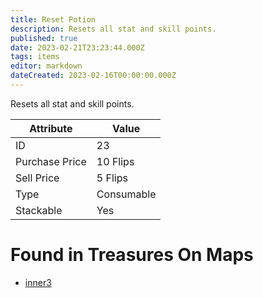 ```yaml
---
title: Reset Potion
description: Resets all stat and skill points.
published: true
date: 2023-02-21T23:23:44.000Z
tags: items
editor: markdown
dateCreated: 2023-02-16T00:00:00.000Z
---
```


Resets all stat and skill points.

|Attribute|Value|
|-|-|
|ID|23|
|Purchase Price|10 Flips|
|Sell Price|5 Flips|
|Type|Consumable|
|Stackable|Yes|


# Found in Treasures On Maps
 * [inner3](/maps/inner3)
